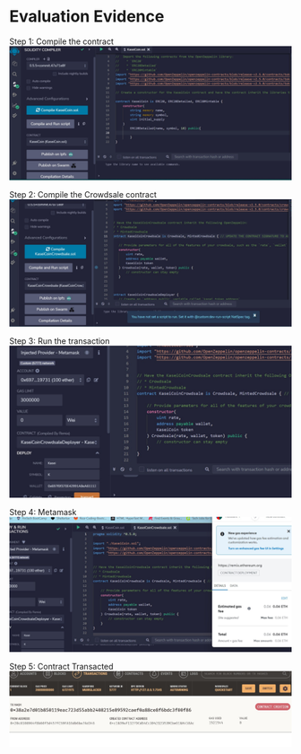 # Evaluation Evidence

Step 1: Compile the contract
![Compile Contract](./images/Screenshot%202022-11-06%20213344.jpg)

Step 2: Compile the Crowdsale contract
![Crowdsale](./images/Screenshot%202022-11-06%20220929.jpg)

Step 3: Run the transaction
![Alt text](./images/step%203.jpg)

Step 4: Metamask
![Alt text](./images/step%204.jpg)

Step 5: Contract Transacted
![Alt text](./images/step%205.jpg)